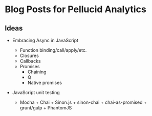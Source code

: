 # Blog Posts for Pellucid Analytics

## Ideas

- Embracing Async in JavaScript
    - Function binding/call/apply/etc.
    - Closures
    - Callbacks
    - Promises
        - Chaining
        - Q
        - Native promises

- JavaScript unit testing
    - Mocha + Chai + Sinon.js + sinon-chai + chai-as-promised +
      grunt/gulp + PhantomJS
